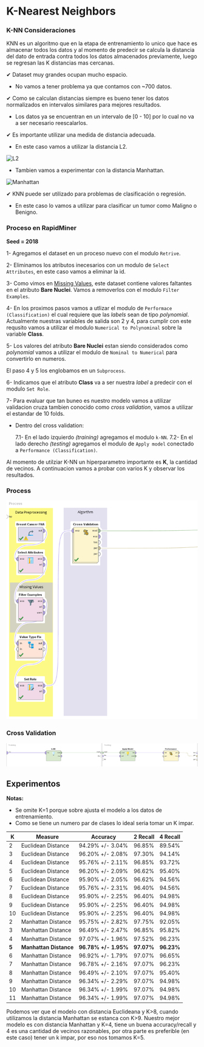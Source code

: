 # K-Nearest Neighbors 

### K-NN Consideraciones

KNN es un algoritmo que en la etapa de entrenamiento lo unico que hace es almacenar todos los datos y al momento de predecir se calcula la distancia del dato de entrada contra todos los datos almacenados previamente, luego se regresan las K distancias mas cercanas.

✔ Dataset muy grandes ocupan mucho espacio.
* No vamos a tener problema ya que contamos con ~700 datos.

✔ Como se calculan distancias siempre es bueno tener los datos normalizados en intervalos similares para mejores resultados.
*  Los datos ya se encuentran en un intervalo de [0 - 10] por lo cual no va a ser necesario reescalarlos.

✔ Es importante utilizar una medida de distancia adecuada.
* En este caso vamos a utilizar la distancia L2.

![L2](https://wikimedia.org/api/rest_v1/media/math/render/svg/795b967db2917cdde7c2da2d1ee327eb673276c0)

* Tambien vamos a experimentar con la distancia Manhattan.

![Manhattan](https://wikimedia.org/api/rest_v1/media/math/render/svg/02436c34fc9562eb170e2e2cfddbb3303075b28e)

✔ KNN puede ser utilizado para problemas de clasificación o regresión.
* En este caso lo vamos a utilizar para clasificar un tumor como Maligno o Benigno.

### Proceso en RapidMiner

__Seed = 2018__

1- Agregamos el dataset en un proceso nuevo con el modulo `Retrive`.

2- Eliminamos los atributos inecesarios con un modulo de `Select Attributes`, en este caso vamos a eliminar la id.

3- Como vimos en [Missing Values](./), este dataset contiene valores faltantes en el atributo **Bare Nuclei**. Vamos a removerlos con el modulo `Filter Examples`.

4- En los proximos pasos vamos a utlizar el modulo de `Performace (Classification)` el cual requiere que las _labels_ sean de tipo _polynomial_. Actualmente nuestras variables de salida son 2 y 4, para cumplir con este requsito vamos a utilizar el modulo `Numerical to Polynominal` sobre la variable **Class**.

5- Los valores del atributo **Bare Nuclei** estan siendo considerados como _polynomial_ vamos a utilizar el modulo de `Nominal to Numerical` para convertirlo en numeros.

El paso 4 y 5 los englobamos en un `Subprocess`.

6- Indicamos que el atributo **Class** va a ser nuestra _label_ a predecir con el modulo `Set Role`.

7- Para evaluar que tan buneo es nuestro modelo vamos a utilizar validacion cruza tambien conocido como _cross validation_, vamos a utilizar el estandar de 10 folds.

* Dentro del cross validation:
  
  7.1- En el lado izquierdo _(training)_ agregamos el modulo `k-NN`.
  7.2- En el lado derecho _(testing)_ agregamos el modulo de `Apply model` conectado a `Performance (Classification)`.

Al momento de utilziar K-NN un hiperparametro importante es **K**, la cantidad de vecinos. A continuacion vamos a probar con varios K y observar los resultados.

### Process

![](./img/11_knn_process_1.png)

### Cross Validation

![](./img/11_knn_process_2.png)


## Experimentos

**Notas:**

* Se omite K=1 porque sobre ajusta el modelo a los datos de entrenamiento.
* Como se tiene un numero par de clases lo ideal seria tomar un K impar.

| K  | Measure            | Accuracy         | 2 Recall | 4 Recall |
|----| ------------------ | ---------------- | -------- | -------- |
| 2  | Euclidean Distance | 94.29% +/- 3.04% |  96.85%  |  89.54%  |
| 3  | Euclidean Distance | 96.20% +/- 2.08% |  97.30%  |  94.14%  |
| 4  | Euclidean Distance | 95.76% +/- 2.11% |  96.85%  |  93.72%  |
| 5  | Euclidean Distance | 96.20% +/- 2.09% |  96.62%  |  95.40%  |
| 6  | Euclidean Distance | 95.90% +/- 2.05% |  96.62%  |  94.56%  |
| 7  | Euclidean Distance | 95.76% +/- 2.31% |  96.40%  |  94.56%  |
| 8  | Euclidean Distance | 95.90% +/- 2.25% |  96.40%  |  94.98%  |
| 9  | Euclidean Distance | 95.90% +/- 2.25% |  96.40%  |  94.98%  |
| 10 | Euclidean Distance | 95.90% +/- 2.25% |  96.40%  |  94.98%  |
| 2  | Manhattan Distance | 95.75% +/- 2.82% |  97.75%  |  92.05%  |
| 3  | Manhattan Distance | 96.49% +/- 2.47% |  96.85%  |  95.82%  |
| 4  | Manhattan Distance | 97.07% +/- 1.96% |  97.52%  |  96.23%  |
| **5**  | **Manhattan Distance** | **96.78% +/- 1.95%** |  **97.07%**  |  **96.23%**  |
| 6  | Manhattan Distance | 96.92% +/- 1.79% |  97.07%  |  96.65%  |
| 7  | Manhattan Distance | 96.78% +/- 2.16% |  97.07%  |  96.23%  |
| 8  | Manhattan Distance | 96.49% +/- 2.10% |  97.07%  |  95.40%  |
| 9  | Manhattan Distance | 96.34% +/- 2.29% |  97.07%  |  94.98%  |
| 10 | Manhattan Distance | 96.34% +/- 1.99% |  97.07%  |  94.98%  |
| 11 | Manhattan Distance | 96.34% +/- 1.99% |  97.07%  |  94.98%  |

Podemos ver que el modelo con distancia Euclideana y K>8, cuando utilizamos la distancia Manhattan se estanca con K>9. Nuestro mejor modelo es con distancia Manhattan y K=4, tiene un buena accuracy/recall y 4 es una cantidad de vecinos razonables, por otra parte es preferible (en este caso) tener un k impar, por eso nos tomamos K=5.
